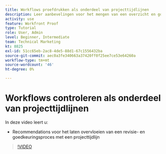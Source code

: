 ```yaml
---
title: Workflows proefdrukken als onderdeel van projecttijdlijnen
description: Leer aanbevelingen voor het mengen van een overzicht en goedkeuringsproces met een projectchronologie in [!DNL  Workfront].
activity: use
feature: Workfront Proof
type: Tutorial
role: User, Admin
level: Beginner, Intermediate
team: Technical Marketing
kt: 8825
exl-id: 51cc65eb-2ac8-4de5-88d1-67c1556432ba
source-git-commit: aec0a3fe340663a37420ff0f25ee7ce53e64260a
workflow-type: tm+mt
source-wordcount: '46'
ht-degree: 0%

---
```


# Workflows controleren als onderdeel van projecttijdlijnen

In deze video leert u:

* Recommendations voor het laten overvloeien van een revisie- en goedkeuringsproces met een projecttijdlijn

>[!VIDEO](https://video.tv.adobe.com/v/335125/?quality=12)

<!--
## Learn more
These articles on [!DNL Workfront] One describe some basic proof workflows that you could use as a basis for building workflows at your organization.

* Basic proofing process
* Internal then external review
* Working with designers and project managers
-->

